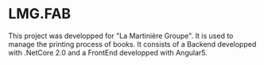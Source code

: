 # LMG.FAB
This project was developped for "La Martinière Groupe". It is used to manage the printing process of books. It consists of a Backend developped with .NetCore 2.0 and a FrontEnd developped with Angular5.
